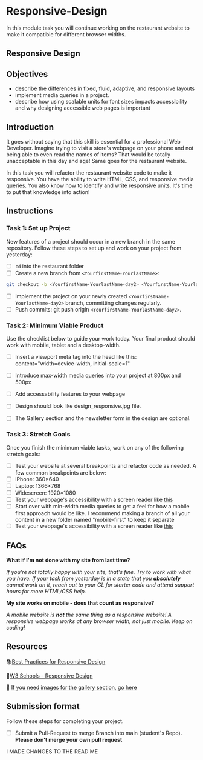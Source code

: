 # Responsive-Design

In this module task you will continue working on the restaurant website to make it compatible for different browser widths.


## Responsive Design

## Objectives

- describe the differences in fixed, fluid, adaptive, and responsive layouts
- implement media queries in a project.
- describe how using scalable units for font sizes impacts accessibility and why designing accessible web pages is important

## Introduction

It goes without saying that this skill is essential for a professional Web Developer. Imagine trying to visit a store's webpage on your phone and not being able to even read the names of items? That would be totally unacceptable in this day and age! Same goes for the restaurant website.

In this task you will refactor the restaurant website code to make it responsive. You have the ability to write HTML, CSS, and responsive media queries. You also know how to identify and write responsive units. It's time to put that knowledge into action!

## Instructions

### Task 1: Set up Project

New features of a project should occur in a new branch in the same repository. Follow these steps to set up and work on your project from yesterday:

- [ ] `cd` into the restaurant folder
- [ ] Create a new branch from `<YourfirstName-YourlastName>`:

```bash
git checkout -b <YourfirstName-YourlastName-day2> <YourfirstName-YourlastName>.
```

- [ ] Implement the project on your newly created `<YourfirstName-YourlastName-day2>` branch, committing changes regularly.
- [ ] Push commits: git push origin `<YourfirstName-YourlastName-day2>`.

### Task 2: Minimum Viable Product

Use the checklist below to guide your work today. Your final product should work with mobile, tablet and a desktop-width.

- [ ] Insert a viewport meta tag into the head like this: content="width=device-width, initial-scale=1"
- [ ] Introduce max-width media queries into your project at 800px and 500px
- [ ] Add accessability features to your webpage
- [ ] Design should look like design_responsive.jpg file.
- [ ] The Gallery section and the newsletter form in the design are optional.


### Task 3: Stretch Goals

Once you finish the minimum viable tasks, work on any of the following stretch goals:

- [ ]  Test your website at several breakpoints and refactor code as needed. A few common breakpoints are below:
  - [ ]  iPhone: 360×640
  - [ ]  Laptop: 1366×768
  - [ ]  Widescreen: 1920×1080
- [ ] Test your webpage's accessibility with a screen reader like [this](https://support.google.com/accessibility/answer/7031755?hl=en)
- [ ] Start over with min-width media queries to get a feel for how a mobile first approach would be like. I recommend making a branch of all your content in a new folder named "mobile-first" to keep it separate
- [ ] Test your webpage's accessibility with a screen reader like [this](https://support.google.com/accessibility/answer/7031755?hl=en)

## FAQs

**What if I'm not done with my site from last time?**

*If you're not totally happy with your site, that's fine. Try to work with what you have. If your task from yesterday is in a state that you **absolutely** cannot work on it, reach out to your GL for starter code and attend support hours for more HTML/CSS help.*

**My site works on mobile - does that count as responsive?**

*A mobile website is **not** the same thing as a responsive website! A responsive webpage works at any browser width, not just mobile. Keep on coding!*

## Resources

📚[Best Practices for Responsive Design](https://www.browserstack.com/guide/responsive-design-breakpoints)

🤝[W3 Schools - Responsive Design](https://www.w3schools.com/html/html_responsive.asp)

👀 [If you need images for the gallery section, go here](https://www.pexels.com/search/food/)

## Submission format

Follow these steps for completing your project.

- [ ] Submit a Pull-Request to merge <YourfirstName-YourlastName> Branch into main (student's  Repo). **Please don't merge your own pull request**


I MADE CHANGES TO THE READ ME